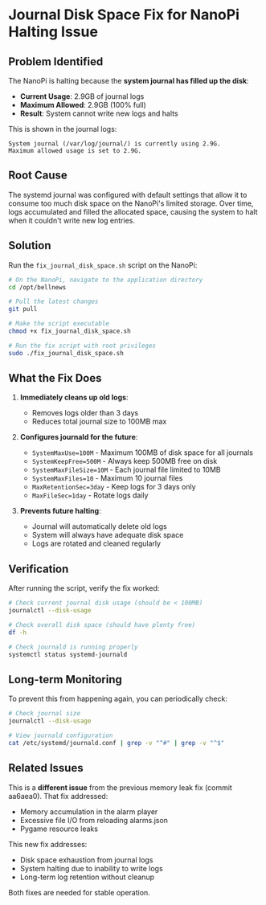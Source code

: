 # Journal Disk Space Fix for NanoPi Halting Issue

## Problem Identified

The NanoPi is halting because the **system journal has filled up the disk**:

- **Current Usage**: 2.9GB of journal logs
- **Maximum Allowed**: 2.9GB (100% full)
- **Result**: System cannot write new logs and halts

This is shown in the journal logs:
```
System journal (/var/log/journal/) is currently using 2.9G.
Maximum allowed usage is set to 2.9G.
```

## Root Cause

The systemd journal was configured with default settings that allow it to consume too much disk space on the NanoPi's limited storage. Over time, logs accumulated and filled the allocated space, causing the system to halt when it couldn't write new log entries.

## Solution

Run the `fix_journal_disk_space.sh` script on the NanoPi:

```bash
# On the NanoPi, navigate to the application directory
cd /opt/bellnews

# Pull the latest changes
git pull

# Make the script executable
chmod +x fix_journal_disk_space.sh

# Run the fix script with root privileges
sudo ./fix_journal_disk_space.sh
```

## What the Fix Does

1. **Immediately cleans up old logs**:
   - Removes logs older than 3 days
   - Reduces total journal size to 100MB max

2. **Configures journald for the future**:
   - `SystemMaxUse=100M` - Maximum 100MB of disk space for all journals
   - `SystemKeepFree=500M` - Always keep 500MB free on disk
   - `SystemMaxFileSize=10M` - Each journal file limited to 10MB
   - `SystemMaxFiles=10` - Maximum 10 journal files
   - `MaxRetentionSec=3day` - Keep logs for 3 days only
   - `MaxFileSec=1day` - Rotate logs daily

3. **Prevents future halting**:
   - Journal will automatically delete old logs
   - System will always have adequate disk space
   - Logs are rotated and cleaned regularly

## Verification

After running the script, verify the fix worked:

```bash
# Check current journal disk usage (should be < 100MB)
journalctl --disk-usage

# Check overall disk space (should have plenty free)
df -h

# Check journald is running properly
systemctl status systemd-journald
```

## Long-term Monitoring

To prevent this from happening again, you can periodically check:

```bash
# Check journal size
journalctl --disk-usage

# View journald configuration
cat /etc/systemd/journald.conf | grep -v "^#" | grep -v "^$"
```

## Related Issues

This is a **different issue** from the previous memory leak fix (commit aa6aea0). That fix addressed:
- Memory accumulation in the alarm player
- Excessive file I/O from reloading alarms.json
- Pygame resource leaks

This new fix addresses:
- Disk space exhaustion from journal logs
- System halting due to inability to write logs
- Long-term log retention without cleanup

Both fixes are needed for stable operation.

